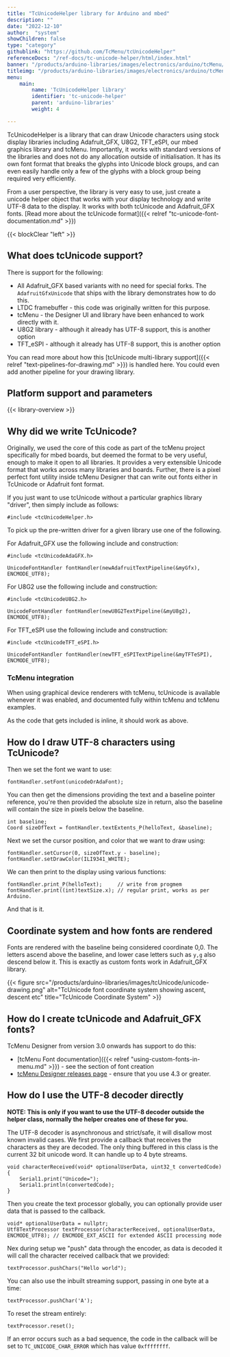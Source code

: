 ```yaml
---
title: "TcUnicodeHelper library for Arduino and mbed"
description: ""
date: "2022-12-10"
author:  "system"
showChildren: false
type: "category"
githublink: "https://github.com/TcMenu/tcUnicodeHelper"
referenceDocs: "/ref-docs/tc-unicode-helper/html/index.html"
banner: "/products/arduino-libraries/images/electronics/arduino/tcMenu/unicode-font-editor-banner.webp"
titleimg: "/products/arduino-libraries/images/electronics/arduino/tcMenu/unicode-font-editor-banner.webp"
menu:
    main:
        name: 'TcUnicodeHelper library'
        identifier: 'tc-unicode-helper'
        parent: 'arduino-libraries'
        weight: 4

---
```


TcUnicodeHelper is a library that can draw Unicode characters using stock display libraries including Adafruit_GFX, U8G2, TFT_eSPI, our mbed graphics library and tcMenu. Importantly, it works with standard versions of the libraries and does not do any allocation outside of initialisation. It has its own font format that breaks the glyphs into Unicode block groups, and can even easily handle only a few of the glyphs with a block group being required very efficiently.

From a user perspective, the library is very easy to use, just create a unicode helper object that works with your display technology and write UTF-8 data to the display. It works with both tcUnicode and Adafruit_GFX fonts. [Read more about the tcUnicode format]({{< relref "tc-unicode-font-documentation.md" >}})

{{< blockClear "left" >}}

## What does tcUnicode support?

There is support for the following:

* All Adafruit_GFX based variants with no need for special forks. The `AdafruitGfxUnicode` that ships with the library demonstrates how to do this.
* LTDC framebuffer - this code was originally written for this purpose.
* tcMenu - the Designer UI and library have been enhanced to work directly with it.
* U8G2 library - although it already has UTF-8 support, this is another option
* TFT_eSPI - although it already has UTF-8 support, this is another option

You can read more about how this [tcUnicode multi-library support]({{< relref "text-pipelines-for-drawing.md" >}}) is handled here. You could even add another pipeline for your drawing library. 

## Platform support and parameters

{{< library-overview >}}

## Why did we write TcUnicode?

Originally, we used the core of this code as part of the tcMenu project specifically for mbed boards, but deemed the format to be very useful, enough to make it open to all libraries. It provides a very extensible Unicode format that works across many libraries and boards. Further, there is a pixel perfect font utility inside tcMenu Designer that can write out fonts either in TcUnicode or Adafruit font format.

If you just want to use tcUnicode without a particular graphics library "driver", then simply include as follows:
    
    #include <tcUnicodeHelper.h>

To pick up the pre-written driver for a given library use one of the following.

For Adafruit_GFX use the following include and construction:

    #include <tcUnicodeAdaGFX.h>

    UnicodeFontHandler fontHandler(newAdafruitTextPipeline(&myGfx), ENCMODE_UTF8);

For U8G2 use the following include and construction:

    #include <tcUnicodeU8G2.h>

    UnicodeFontHandler fontHandler(newU8G2TextPipeline(&myU8g2), ENCMODE_UTF8);


For TFT_eSPI use the following include and construction:

    #include <tcUnicodeTFT_eSPI.h>

    UnicodeFontHandler fontHandler(newTFT_eSPITextPipeline(&myTFTeSPI), ENCMODE_UTF8);

### TcMenu integration

When using graphical device renderers with tcMenu, tcUnicode is available whenever it was enabled, and documented fully within tcMenu and tcMenu examples.

As the code that gets included is inline, it should work as above.

## How do I draw UTF-8 characters using TcUnicode?

Then we set the font we want to use:    

    fontHandler.setFont(unicodeOrAdaFont);

You can then get the dimensions providing the text and a baseline pointer reference, you're then provided the absolute size in return, also the baseline will contain the size in pixels below the baseline.

    int baseline;
    Coord sizeOfText = fontHandler.textExtents_P(helloText, &baseline);

Next we set the cursor position, and color that we want to draw using:

    fontHandler.setCursor(0, sizeOfText.y - baseline);
    fontHandler.setDrawColor(ILI9341_WHITE);

We can then print to the display using various functions:

    fontHandler.print_P(helloText);     // write from progmem
    fontHandler.print((int)textSize.x); // regular print, works as per Arduino.

And that is it.

## Coordinate system and how fonts are rendered

Fonts are rendered with the baseline being considered coordinate 0,0. The letters ascend above the baseline, and lower case letters such as `y,g` also descend below it. This is exactly as custom fonts work in Adafruit_GFX library.

{{< figure src="/products/arduino-libraries/images/tcUnicode/unicode-drawing.png" alt="TcUnicode font coordinate system showing ascent, descent etc" title="TcUnicode Coordinate System" >}}

## How do I create tcUnicode and Adafruit_GFX fonts?

TcMenu Designer from version 3.0 onwards has support to do this:

* [tcMenu Font documentation]({{< relref "using-custom-fonts-in-menu.md" >}}) - see the section of font creation
* [tcMenu Designer releases page](https://github.com/TcMenu/tcMenu/releases) - ensure that you use 4.3 or greater.

## How do I use the UTF-8 decoder directly

**NOTE: This is only if you want to use the UTF-8 decoder outside the helper class, normally the helper creates one of these for you.**

The UTF-8 decoder is asynchronous and strict/safe, it will disallow most known invalid cases. We first provide a callback that receives the characters as they are decoded. The only thing buffered in this class is the current 32 bit unicode word. It can handle up to 4 byte streams.

    void characterReceived(void* optionalUserData, uint32_t convertedCode) {
        Serial1.print("Unicode=");
        Serial1.println(convertedCode);
    }

Then you create the text processor globally, you can optionally provide user data that is passed to the callback. 

    void* optionalUserData = nullptr;
    Utf8TextProcessor textProcessor(characterReceived, optionalUserData, ENCMODE_UTF8); // ENCMODE_EXT_ASCII for extended ASCII processing mode

Nex during setup we "push" data through the encoder, as data is decoded it will call the character received callback that we provided:

    textProcessor.pushChars("Hello world");

You can also use the inbuilt streaming support, passing in one byte at a time:

    textProcessor.pushChar('A');

To reset the stream entirely:

    textProcessor.reset();

If an error occurs such as a bad sequence, the code in the callback will be set to `TC_UNICODE_CHAR_ERROR` which has value `0xffffffff`.

